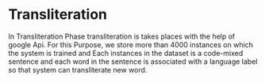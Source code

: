 # Transliteration

In Transliteration
Phase transliteration is takes places with the help of google Api. For this Purpose, we
store more than 4000 instances on which the system is trained and Each instances in the
dataset is a code-mixed sentence and each word in the sentence is associated with a
language label so that system can transliterate new word.
